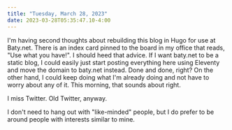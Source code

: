 ```yaml
---
title: "Tuesday, March 28, 2023"
date: 2023-03-28T05:35:47.10-4:00
---
```


I'm having second thoughts about rebuilding this blog in Hugo for use at Baty.net. There is an index card pinned to the board in my office that reads, "Use what you have!". I should heed that advice. If I want baty.net to be a static blog, I could easily just start posting everything here using Eleventy and move the domain to baty.net instead. Done and done, right? On the other hand, I could keep doing what I'm already doing and not have to worry about any of it. This morning, that sounds about right.

I miss Twitter. Old Twitter, anyway.

I don't need to hang out with "like-minded" people, but I do prefer to be around people with interests similar to mine.
